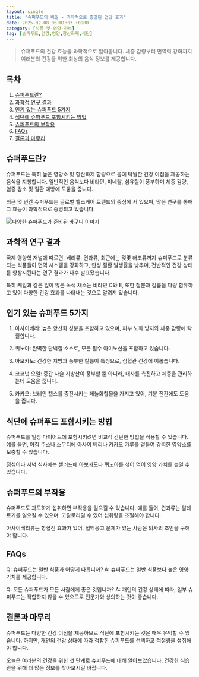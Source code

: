 ```yaml
---
layout: single
title: "슈퍼푸드의 비밀 - 과학적으로 증명된 건강 효과"
date: 2025-02-08 06:01:03 +0900
category: [식품-및-영양-정보]
tag: [슈퍼푸드,건강,영양,항산화제,식단]
---
```

  
> 슈퍼푸드의 건강 효능을 과학적으로 알아봅니다. 체중 감량부터 면역력 강화까지 여러분의 건강을 위한 최상의 음식 정보를 제공합니다.

## 목차
1. [슈퍼푸드란?](#슈퍼푸드란)
2. [과학적 연구 결과](#과학적-연구-결과)
3. [인기 있는 슈퍼푸드 5가지](#인기-있는-슈퍼푸드-5가지)
4. [식단에 슈퍼푸드 포함시키는 방법](#식단에-슈퍼푸드-포함시키는-방법)
5. [슈퍼푸드의 부작용](#슈퍼푸드의-부작용)
6. [FAQs](#faqs)
7. [결론과 마무리](#결론과-마무리)

## 슈퍼푸드란?

슈퍼푸드는 특히 높은 영양소 및 항산화제 함량으로 몸에 탁월한 건강 이점을 제공하는 음식을 지칭합니다. 일반적인 음식보다 비타민, 미네랄, 섬유질이 풍부하며 체중 감량, 염증 감소 및 질환 예방에 도움을 줍니다.


최근 몇 년간 슈퍼푸드는 글로벌 헬스케어 트렌드의 중심에 서 있으며, 많은 연구를 통해 그 효능이 과학적으로 증명되고 있습니다.


![다양한 슈퍼푸드가 준비된 바구니 이미지](undefined)



## 과학적 연구 결과

국제 영양학 저널에 따르면, 베리류, 견과류, 최근에는 몇몇 해조류까지 슈퍼푸드로 분류되는 식품들이 면역 시스템을 강화하고, 만성 질환 발생률을 낮추며, 전반적인 건강 상태를 향상시킨다는 연구 결과가 다수 발표됐습니다.


특히 케일과 같은 잎이 많은 녹색 채소는 비타민 C와 E, 또한 철분과 칼륨을 다량 함유하고 있어 다양한 건강 효과를 나타내는 것으로 알려져 있습니다.



## 인기 있는 슈퍼푸드 5가지

1. 아사이베리: 높은 항산화 성분을 포함하고 있으며, 피부 노화 방지와 체중 감량에 탁월합니다.


2. 퀴노아: 완벽한 단백질 소스로, 모든 필수 아미노산을 포함하고 있습니다.


3. 아보카도: 건강한 지방과 풍부한 칼륨이 특징으로, 심혈관 건강에 이롭습니다.


4. 코코넛 오일: 중간 사슬 지방산이 풍부할 뿐 아니라, 대사를 촉진하고 체중을 관리하는데 도움을 줍니다.


5. 카카오: 브레인 헬스를 증진시키는 페놀화합물을 가지고 있어, 기분 전환에도 도움을 줍니다.



## 식단에 슈퍼푸드 포함시키는 방법

슈퍼푸드를 일상 다이어트에 포함시키려면 비교적 간단한 방법을 적용할 수 있습니다. 예를 들면, 아침 주스나 스무디에 아사이 베리나 카카오 가루를 곁들여 강력한 영양소를 보충할 수 있습니다.


점심이나 저녁 식사에는 샐러드에 아보카도나 퀴노아를 섞어 먹어 영양 가치를 높일 수 있습니다.



## 슈퍼푸드의 부작용

슈퍼푸드도 과도하게 섭취하면 부작용을 일으킬 수 있습니다. 예를 들어, 견과류는 알레르기를 일으킬 수 있으며, 고칼로리일 수 있어 섭취량을 조절해야 합니다.


아사이베리류는 항혈전 효과가 있어, 혈액응고 문제가 있는 사람은 의사의 조언을 구해야 합니다.



## FAQs

Q: 슈퍼푸드는 일반 식품과 어떻게 다릅니까? A: 슈퍼푸드는 일반 식품보다 높은 영양 가치를 제공합니다.


Q: 모든 슈퍼푸드가 모든 사람에게 좋은 것입니까? A: 개인의 건강 상태에 따라, 일부 슈퍼푸드는 적합하지 않을 수 있으므로 전문가와 상의하는 것이 좋습니다.



## 결론과 마무리

슈퍼푸드는 다양한 건강 이점을 제공하므로 식단에 포함시키는 것은 매우 유익할 수 있습니다. 하지만, 개인의 건강 상태에 따라 적합한 슈퍼푸드를 선택하고 적절량을 섭취해야 합니다.


오늘은 여러분의 건강을 위한 첫 단계로 슈퍼푸드에 대해 알아보았습니다. 건강한 식습관을 위해 더 많은 정보를 찾아보시길 바랍니다.

